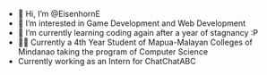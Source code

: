 - 👋 Hi, I’m @EisenhornE
- 👀 I’m interested in Game Development and Web Development
- 🌱 I’m currently learning coding again after a year of stagnancy :P
- 🧑‍🎓 Currently a 4th Year Student of Mapua-Malayan Colleges of Mindanao taking the program of Computer Science
- Currently working as an Intern for ChatChatABC
